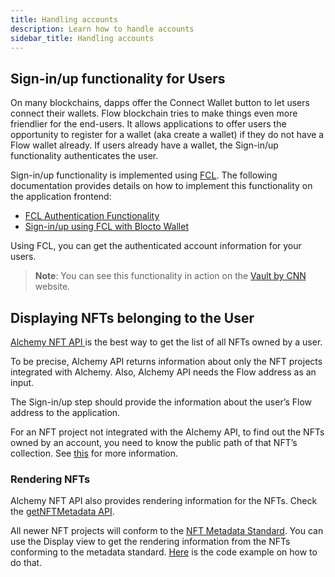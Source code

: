 ```yaml
---
title: Handling accounts
description: Learn how to handle accounts
sidebar_title: Handling accounts
---
```


## Sign-in/up functionality for Users

On many blockchains, dapps offer the Connect Wallet button to let users connect their wallets. Flow blockchain tries to make things even more friendlier for the end-users. It allows applications to offer users the opportunity to register for a wallet (aka create a wallet) if they do not have a Flow wallet already. If users already have a wallet, the Sign-in/up functionality authenticates the user.

Sign-in/up functionality is implemented using [FCL](fcl/). The following documentation provides details on how to implement this functionality on the application frontend:

- [FCL Authentication Functionality](fcl/reference/authentication/)
- [Sign-in/up using FCL with Blocto Wallet](https://docs.blocto.app/blocto-sdk/flow/login-register)

Using FCL, you can get the authenticated account information for your users.

> **Note**: You can see this functionality in action on the [Vault by CNN](https://vault.cnn.com/) website.

## Displaying NFTs belonging to the User

[Alchemy NFT API ](https://docs.alchemy.com/flow/documentation/flow-nft-apis)is the best way to get the list of all NFTs owned by a user.

To be precise, Alchemy API returns information about only the NFT projects integrated with Alchemy. Also, Alchemy API needs the Flow address as an input.

The Sign-in/up step should provide the information about the user’s Flow address to the application.

For an NFT project not integrated with the Alchemy API, to find out the NFTs owned by an account, you need to know the public path of that NFT’s collection. See [this](https://github.com/onflow/flow-nft#list-nfts-in-an-account) for more information.

### Rendering NFTs

Alchemy NFT API also provides rendering information for the NFTs. Check the [getNFTMetadata API](https://docs.alchemy.com/flow/documentation/flow-nft-apis/getnftmetadata-api).

All newer NFT projects will conform to the [NFT Metadata Standard](https://github.com/onflow/flow-nft/#nft-metadata). You can use the Display view to get the rendering information from the NFTs conforming to the metadata standard. [Here](https://github.com/onflow/flow-nft/tree/nft-metadata#how-to-read-metadata) is the code example on how to do that.
